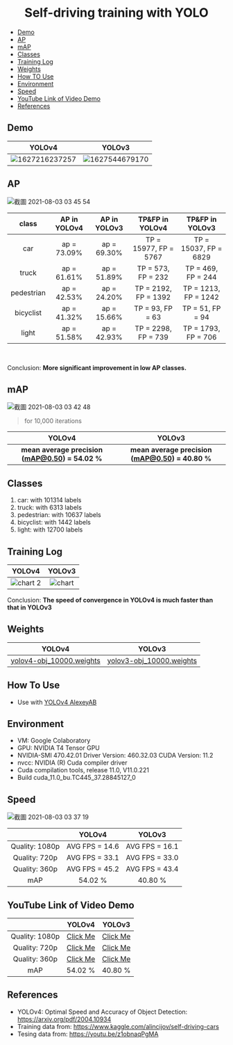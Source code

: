 <h1 align="center">Self-driving training with YOLO</h1>

* [Demo](#Demo)
* [AP](AP)
* [mAP](#mAP)
* [Classes](#Classes)
* [Training Log](#Log)
* [Weights](#weights)
* [How TO Use](#how)
* [Environment](#environment)
* [Speed](#speed)
* [YouTube Link of Video Demo](#ytlink)
* [References](#references)

<h2 id='Demo'>Demo</h2>

YOLOv4             |  YOLOv3
:-------------------------:|:-------------------------:
![1627216237257](https://user-images.githubusercontent.com/34447298/126899013-21aadbf8-b79e-46ad-b63e-0d3d0f59cab5.gif) | ![1627544679170](https://user-images.githubusercontent.com/34447298/127452341-4deb4463-1c65-4923-a30f-6aa8326c46cd.gif)


<h2 id='AP'>AP</h2>

![截圖 2021-08-03 03 45 54](https://user-images.githubusercontent.com/34447298/127915198-ae6b5b4c-1f02-4e89-8e28-6cd49f6b5892.png)

class             |  AP in YOLOv4 |  AP in YOLOv3 | TP&FP in YOLOv4 | TP&FP in YOLOv3
:-------------------------:|:-------------------------:|:-------------------------:|:-------------------------:|:-------------------------:
car | ap = 73.09% | ap = 69.30% | TP = 15977, FP = 5767 | TP = 15037, FP = 6829
truck | ap = 61.61% | ap = 51.89% | TP = 573, FP = 232 | TP = 469, FP = 244
pedestrian | ap = 42.53% | ap = 24.20% | TP = 2192, FP = 1392 | TP = 1213, FP = 1242
bicyclist | ap = 41.32% | ap = 15.66% | TP = 93, FP = 63| TP = 51, FP = 94
light | ap = 51.58% | ap = 42.93% | TP = 2298, FP = 739 | TP = 1793, FP = 706
<br>

Conclusion: **More significant improvement in low AP classes.**


<h2 id='mAP'>mAP</h2>

![截圖 2021-08-03 03 42 48](https://user-images.githubusercontent.com/34447298/127914825-0ee3bd22-cab0-42a9-9d09-321ed0dee082.png)

> for 10,000 iterations

YOLOv4             |  YOLOv3
:-------------------------:|:-------------------------:
**mean average precision (mAP@0.50) = 54.02 %** | **mean average precision (mAP@0.50) = 40.80 %**


<h2 id='Classes'>Classes</h2>

1. car: with 101314 labels
2. truck: with 6313 labels
3. pedestrian: with 10637 labels
4. bicyclist: with 1442 labels
5. light: with 12700 labels

<h2 id='Log'>Training Log</h2>

YOLOv4             |  YOLOv3
:-------------------------:|:-------------------------:
![chart 2](https://user-images.githubusercontent.com/34447298/127896489-c0760257-baf9-4b7b-b9de-a7ec24c86907.jpg)| ![chart](https://user-images.githubusercontent.com/34447298/127447409-ed86928f-d060-440b-925c-fc0bedb69b0c.png)

Conclusion: **The speed of convergence in YOLOv4 is much faster than that in YOLOv3**

<h2 id='weights'>Weights</h2>

YOLOv4             |  YOLOv3
:-------------------------:|:-------------------------:
<a href='https://drive.google.com/file/d/1UcwVXnIwra52eKY-a8jHg2AT6tALBnpw/view?usp=sharing' target="_blank">yolov4-obj_10000.weights</a> | <a href='https://drive.google.com/file/d/1Hrf_RzsQWD8oRv5UX37C9JvF8QO8w7qp/view?usp=sharing' target="_blank">yolov3-obj_10000.weights</a>


<h2 id='how'>How To Use</h2>

- Use with <a href='https://github.com/AlexeyAB/darknet' target="_blank">YOLOv4 AlexeyAB</a>


<h2 id='environment'>Environment</h2>

- VM: Google Colaboratory
- GPU: NVIDIA T4 Tensor GPU
- NVIDIA-SMI 470.42.01    Driver Version: 460.32.03    CUDA Version: 11.2
- nvcc: NVIDIA (R) Cuda compiler driver
- Cuda compilation tools, release 11.0, V11.0.221
- Build cuda_11.0_bu.TC445_37.28845127_0


<h2 id='speed'>Speed</h2>

![截圖 2021-08-03 03 37 19](https://user-images.githubusercontent.com/34447298/127914264-eae20dd4-0a38-4b0c-92ff-c774a1191a66.png)

| | YOLOv4             |  YOLOv3
|:-------------------------:|:-------------------------:|:-------------------------:
|Quality: 1080p | AVG FPS = 14.6 | AVG FPS = 16.1
|Quality: 720p | AVG FPS = 33.1 | AVG FPS = 33.0
|Quality: 360p | AVG FPS = 45.2 | AVG FPS = 43.4
| mAP | 54.02 % | 40.80 %


<h2 id='ytlink'>YouTube Link of Video Demo</h2>

| | YOLOv4             |  YOLOv3
|:-------------------------:|:-------------------------:|:-------------------------:
|Quality: 1080p | <a href='https://youtu.be/z7_G99y6Tj0'>Click Me</a> | <a href='https://youtu.be/Ui31LWzBznY'>Click Me</a>
|Quality: 720p | <a href='https://youtu.be/FCZUgSq0MC4'>Click Me</a> | <a href='https://youtu.be/tIrTPZjyQCI'>Click Me</a>
|Quality: 360p | <a href='https://youtu.be/dCZqnxwqpzs'>Click Me</a> | <a href='https://youtu.be/X-daaeXujCQ'>Click Me</a>
| mAP | 54.02 % | 40.80 %

<h2 id='ref'>References</h2>

- YOLOv4: Optimal Speed and Accuracy of Object Detection: https://arxiv.org/pdf/2004.10934
- Training data from: https://www.kaggle.com/alincijov/self-driving-cars
- Tesing data from: https://youtu.be/z1obnaqPgMA
